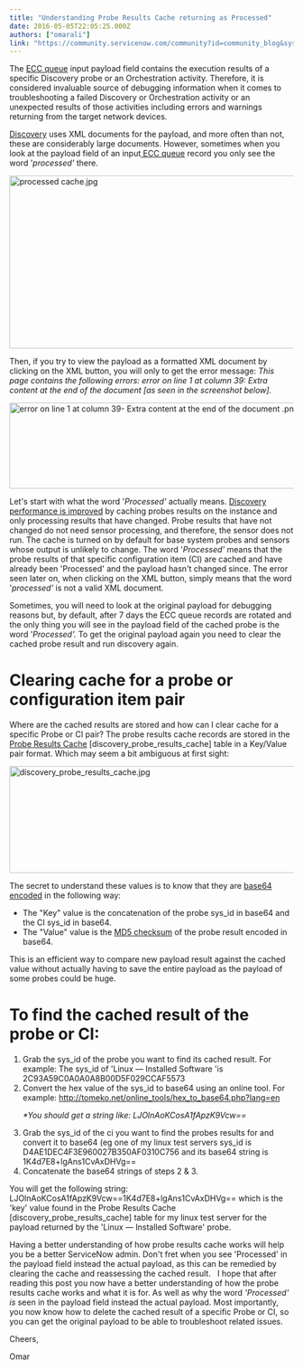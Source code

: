 ```yaml
---
title: "Understanding Probe Results Cache returning as Processed"
date: 2016-05-05T22:05:25.000Z
authors: ["omarali"]
link: "https://community.servicenow.com/community?id=community_blog&sys_id=ca7c62e1dbd0dbc01dcaf3231f9619eb"
---
```

<p>The <a title="ocs.servicenow.com/bundle/geneva-it-operations-management/page/product/discovery/reference/r_ECCQueue.html" href="https://docs.servicenow.com/bundle/geneva-it-operations-management/page/product/discovery/reference/r_ECCQueue.html">ECC queue</a> input payload field contains the execution results of a specific Discovery probe or an Orchestration activity. Therefore, it is considered invaluable source of debugging information when it comes to troubleshooting a failed Discovery or Orchestration activity or an unexpected results of those activities including errors and warnings returning from the target network devices.</p><p></p><p><a title="ocs.servicenow.com/bundle/geneva-it-operations-management/page/product/discovery/concept/c_Discovery.html" href="https://docs.servicenow.com/bundle/geneva-it-operations-management/page/product/discovery/concept/c_Discovery.html">Discovery</a> uses XML documents for the payload, and more often than not, these are considerably large documents. However, sometimes when you look at the payload field of an input<a title="ocs.servicenow.com/bundle/geneva-it-operations-management/page/product/discovery/reference/r_DiscoveryStatusECCQueue.html" href="https://docs.servicenow.com/bundle/geneva-it-operations-management/page/product/discovery/reference/r_DiscoveryStatusECCQueue.html"> ECC queue</a> record you only see the word '<em>processed'</em> there.</p><p></p><p><img   alt="processed cache.jpg" class="image-4 jive-image" src="d6973bfddb90d3049c9ffb651f9619f1.iix" style="width: 620px; height: 306px; display: block; margin-left: auto; margin-right: auto;"/></p><p></p><p>Then, if you try to view the payload as a formatted XML document by clicking on the XML button, you will only to get the error message: <em>This page contains the following errors: error on line 1 at column 39: Extra content at the end of the document [as seen in the screenshot below]. </em></p><p><img   alt="error on line 1 at column 39- Extra content at the end of the document .png" class="image-5 jive-image" src="a8699d82dbd0d7041dcaf3231f9619d3.iix" style="width: 620px; height: 152px; display: block; margin-left: auto; margin-right: auto;"/></p><p></p><p>Let's start with what the word '<em>Processed'</em> actually means. <a title="ocs.servicenow.com/bundle/geneva-it-operations-management/page/product/discovery/concept/c_DiscoveryProbesAndSensors.html" href="https://docs.servicenow.com/bundle/geneva-it-operations-management/page/product/discovery/concept/c_DiscoveryProbesAndSensors.html">Discovery performance is improved</a> by caching probes results on the instance and only processing results that have changed. Probe results that have not changed do not need sensor processing, and therefore, the sensor does not run. The cache is turned on by default for base system probes and sensors whose output is unlikely to change. The word '<em>Processed'</em> means that the probe results of that specific configuration item (CI) are cached and have already been 'Processed' and the payload hasn't changed since. The error seen later on, when clicking on the XML button, simply means that the word '<em>processed'</em> is not a valid XML document.</p><p></p><p>Sometimes, you will need to look at the original payload for debugging reasons but, by default, after 7 days the ECC queue records are rotated and the only thing you will see in the payload field of the cached probe is the word '<em>Processed'. </em> To get the original payload again you need to clear the cached probe result and run discovery again.<em> </em></p><p></p><h1>Clearing cache for a probe or configuration item pair</h1><p>Where are the cached results are stored and how can I clear cache for a specific Probe or CI pair? The probe results cache records are stored in the <a title="ocs.servicenow.com/bundle/geneva-it-operations-management/page/product/discovery/concept/c_ProbeResultCache.html" href="https://docs.servicenow.com/bundle/geneva-it-operations-management/page/product/discovery/concept/c_ProbeResultCache.html">Probe Results Cache</a> [discovery_probe_results_cache] table in a Key/Value pair format. Which may seem a bit ambiguous at first sight:</p><p></p><p><img   alt="discovery_probe_results_cache.jpg" class="image-6 jive-image" src="3f96f042dbdc57049c9ffb651f96193d.iix" style="width: 620px; height: 189px; display: block; margin-left: auto; margin-right: auto;"/></p><p></p><p>The secret to understand these values is to know that they are <a title="n.wikipedia.org/wiki/Base64" href="https://en.wikipedia.org/wiki/Base64">base64 encoded</a> in the following way:</p><ul><li>The "Key" value is the concatenation of the probe sys_id in base64 and the CI sys_id in base64.</li><li>The "Value" value is the <a title="n.wikipedia.org/wiki/Md5sum" href="https://en.wikipedia.org/wiki/Md5sum">MD5 checksum</a> of the probe result encoded in base64.</li></ul><p></p><p>This is an efficient way to compare new payload result against the cached value without actually having to save the entire payload as the payload of some probes could be huge.</p><p></p><h1>To find the cached result of the probe or CI:</h1><ol><li>Grab the sys_id of the probe you want to find its cached result. For example: The sys_id of 'Linux — Installed Software 'is 2C93A59C0A0A0A8B00D5F029CCAF5573</li><li>Convert the hex value of the sys_id to base64 using an online tool. For example: <a title="meko.net/online_tools/hex_to_base64.php?lang=en" href="http://tomeko.net/online_tools/hex_to_base64.php?lang=en">http://tomeko.net/online_tools/hex_to_base64.php?lang=en</a><p></p><p><em>*You should get a string like: LJOlnAoKCosA1fApzK9Vcw==</em></p><p></p></li><li>Grab the sys_id of the ci you want to find the probes results for and convert it to base64 (eg one of my linux test servers sys_id is D4AE1DEC4F3E960027B350AF0310C756 and its base64 string is 1K4d7E8+lgAns1CvAxDHVg==</li><li>Concatenate the base64 strings of steps 2 &amp; 3.</li></ol><p></p><p>You will get the following string: LJOlnAoKCosA1fApzK9Vcw==1K4d7E8+lgAns1CvAxDHVg== which is the 'key' value found in the Probe Results Cache [discovery_probe_results_cache] table for my linux test server for the payload returned by the 'Linux — Installed Software' probe.</p><p></p><p>Having a better understanding of how probe results cache works will help you be a better ServiceNow admin. Don't fret when you see 'Processed' in the payload field instead the actual payload, as this can be remedied by clearing the cache and reassessing the cached result.   I hope that after reading this post you now have a better understanding of how the probe results cache works and what it is for. As well as why the word <em>'Processed' is </em>seen in the payload field instead the actual payload. Most importantly, you now know how to delete the cached result of a specific Probe or CI, so you can get the original payload to be able to troubleshoot related issues.</p><p></p><p>Cheers,</p><p>Omar</p>